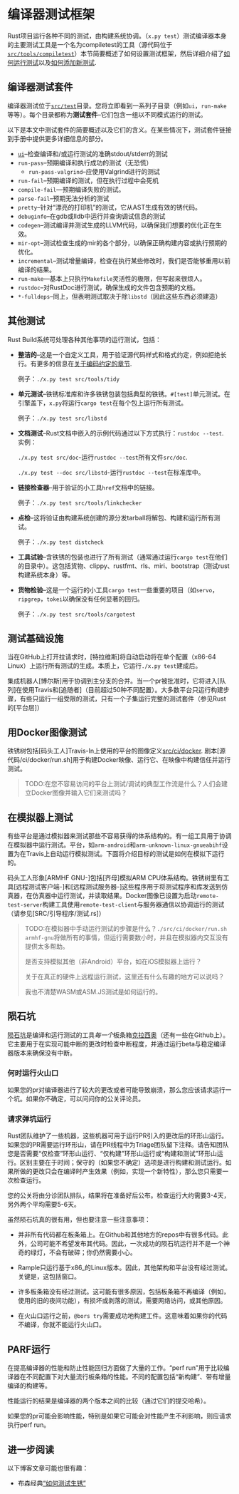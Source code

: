 # 编译器测试框架

Rust项目运行各种不同的测试，由构建系统协调。（`x.py test`）测试编译器本身的主要测试工具是一个名为compiletest的工具（源代码位于[`src/tools/compiletest`]）本节简要概述了如何设置测试框架，然后详细介绍了[如何运行测试](./running.html#ui)以及[如何添加新测试](./adding.html).

[`src/tools/compiletest`]: https://github.com/rust-lang/rust/tree/master/src/tools/compiletest

## 编译器测试套件

编译器测试位于[`src/test`]目录。您将立即看到一系列子目录（例如`ui`，`run-make`等等）。每个目录都称为**测试套件**–它们包含一组以不同模式运行的测试。

[`src/test`]: https://github.com/rust-lang/rust/tree/master/src/test

以下是本文中测试套件的简要概述以及它们的含义。在某些情况下，测试套件链接到手册中提供更多详细信息的部分。

-   [`ui`](./adding.html#ui)–检查编译和/或运行测试的准确stdout/stderr的测试
-   `run-pass`–预期编译和执行成功的测试（无恐慌）
    -   `run-pass-valgrind`–应使用Valgrind进行的测试
-   `run-fail`–预期编译的测试，但在执行过程中会死机
-   `compile-fail`—预期编译失败的测试。
-   `parse-fail`–预期无法分析的测试
-   `pretty`–针对“漂亮的打印机”的测试，它从AST生成有效的锈代码。
-   `debuginfo`–在gdb或lldb中运行并查询调试信息的测试
-   `codegen`–测试编译并测试生成的LLVM代码，以确保我们想要的优化正在生效。
-   `mir-opt`–测试检查生成的mir的各个部分，以确保正确构建内容或执行预期的优化。
-   `incremental`–测试增量编译，检查在执行某些修改时，我们是否能够重用以前编译的结果。
-   `run-make`—基本上只执行`Makefile`灵活性的极限，但写起来很烦人。
-   `rustdoc`–对RustDoc进行测试，确保生成的文件包含预期的文档。
-   `*-fulldeps`–同上，但表明测试取决于除`libstd`（因此这些东西必须建造）

## 其他测试

Rust Build系统可处理各种其他事项的运行测试，包括：

-   **整洁的**–这是一个自定义工具，用于验证源代码样式和格式约定，例如拒绝长行。有更多的信息在[关于编码约定的章节](../conventions.html#formatting).

    例子：`./x.py test src/tools/tidy`

-   **单元测试**–铁锈标准库和许多铁锈包装包括典型的铁锈。`#[test]`单元测试。在引擎盖下，`x.py`将运行`cargo test`在每个包上运行所有测试。

    例子：`./x.py test src/libstd`

-   **文档测试**–Rust文档中嵌入的示例代码通过以下方式执行：`rustdoc --test`.  实例：

    `./x.py test src/doc`-运行`rustdoc --test`所有文件`src/doc`.

    `./x.py test --doc src/libstd`-运行`rustdoc --test`在标准库中。

-   **链接检查器**–用于验证的小工具`href`文档中的链接。

    例子：`./x.py test src/tools/linkchecker`

-   **点检**–这将验证由构建系统创建的源分发tarball将解包、构建和运行所有测试。

    例子：`./x.py test distcheck`

-   **工具试验**–含铁锈的包装也进行了所有测试（通常通过运行`cargo test`在他们的目录中）。这包括货物、clippy、rustfmt、rls、miri、bootstrap（测试rust构建系统本身）等。

-   **货物检验**–这是一个运行的小工具`cargo test`一些重要的项目（如`servo`，`ripgrep`，`tokei`以确保没有任何显著的回归。

    例子：`./x.py test src/tools/cargotest`

## 测试基础设施

当在GitHub上打开拉请求时，[特拉维斯]将自动启动将在单个配置（x86-64 Linux）上运行所有测试的生成。本质上，它运行`./x.py test`建成后。

集成机器人[博尔斯]用于协调到主分支的合并。当一个pr被批准时，它将进入[队列]在使用Travis和[追随者]（目前超过50种不同配置）。大多数平台只运行构建步骤，有些只运行一组受限的测试，只有一个子集运行完整的测试套件（参见Rust的[平台层]）

[travis]: https://travis-ci.org/rust-lang/rust

[bors]: https://github.com/servo/homu

[queue]: https://buildbot2.rust-lang.org/homu/queue/rust

[appveyor]: https://ci.appveyor.com/project/rust-lang/rust

[platform tiers]: https://forge.rust-lang.org/platform-support.html

## 用Docker图像测试

铁锈树包括[码头工人]Travis-In上使用的平台的图像定义[src/ci/docker].  剧本[源代码/ci/docker/run.sh]用于构建Docker映像、运行它、在映像中构建信任并运行测试。

> TODO:在您不容易访问的平台上测试/调试的典型工作流是什么？人们会建立Docker图像并输入它们来测试吗？

[docker]: https://www.docker.com/

[src/ci/docker]: https://github.com/rust-lang/rust/tree/master/src/ci/docker

[src/ci/docker/run.sh]: https://github.com/rust-lang/rust/blob/master/src/ci/docker/run.sh

## 在模拟器上测试

有些平台是通过模拟器来测试那些不容易获得的体系结构的。有一组工具用于协调在模拟器中运行测试。平台，如`arm-android`和`arm-unknown-linux-gnueabihf`设置为在Travis上自动运行模拟测试。下面将介绍目标的测试是如何在模拟下运行的。

码头工人形象[ARMHF GNU-]包括[齐母]模拟ARM CPU体系结构。铁锈树里有工具[远程测试客户端-]和[远程测试服务器-]这些程序用于将测试程序和库发送到仿真器，在仿真器中运行测试，并读取结果。Docker图像已设置为启动`remote-test-server`构建工具使用`remote-test-client`与服务器通信以协调运行的测试（请参见[SRC/引导程序/测试.rs]）

> TODO:在模拟器中手动运行测试的步骤是什么？`./src/ci/docker/run.sh armhf-gnu`将做所有的事情，但运行需要数小时，并且在模拟器内交互没有提供太多帮助。
>
> 是否支持模拟其他（非Android）平台，如在iOS模拟器上运行？
>
> 关于在真正的硬件上远程运行测试，这里还有什么有趣的地方可以说吗？
>
> 我也不清楚WASM或ASM.JS测试是如何运行的。

[armhf-gnu]: https://github.com/rust-lang/rust/tree/master/src/ci/docker/armhf-gnu

[qemu]: https://www.qemu.org/

[remote-test-client]: https://github.com/rust-lang/rust/tree/master/src/tools/remote-test-client

[remote-test-server]: https://github.com/rust-lang/rust/tree/master/src/tools/remote-test-server

[src/bootstrap/test.rs]: https://github.com/rust-lang/rust/tree/master/src/bootstrap/test.rs

## 陨石坑

[陨石坑](https://github.com/rust-lang-nursery/crater)是编译和运行测试的工具*每一个*板条箱[克拉西奥](https://crates.io)（还有一些在Github上）。它主要用于在实现可能中断的更改时检查中断程度，并通过运行beta与稳定编译器版本来确保没有中断。

### 何时运行火山口

如果您的pr对编译器进行了较大的更改或者可能导致崩溃，那么您应该请求运行一个坑。如果你不确定，可以问问你的公关评论员。

### 请求弹坑运行

Rust团队维护了一些机器，这些机器可用于运行PR引入的更改后的环形山运行。如果您的PR需要运行环形山，请在PR线程中为Triage团队留下注释。请告知团队您是否需要“仅检查”环形山运行、“仅构建”环形山运行或“构建和测试”环形山运行。区别主要在于时间；保守的（如果您不确定）选项是进行构建和测试运行。如果所做的更改只会在编译时产生效果（例如，实现一个新特性），那么您只需要一次检查运行。

您的公关将由分诊团队排队，结果将在准备好后公布。检查运行大约需要3-4天，另外两个平均需要5-6天。

虽然陨石坑真的很有用，但也要注意一些注意事项：

-   并非所有代码都在板条箱上。在Github和其他地方的repos中有很多代码。此外，公司可能不希望发布其代码。因此，一次成功的陨石坑运行并不是一个神奇的绿灯，不会有破碎；你仍然需要小心。

-   Rample只运行基于x86\_的Linux版本。因此，其他架构和平台没有经过测试。关键是，这包括窗口。

-   许多板条箱没有经过测试。这可能有很多原因，包括板条箱不再编译（例如，使用的旧的夜间功能），有损坏或剥落的测试，需要网络访问，或其他原因。

-   在火山口运行之前，`@bors try`需要成功地构建工件。这意味着如果你的代码不编译，你就不能运行火山口。

## PARF运行

在提高编译器的性能和防止性能回归方面做了大量的工作。“perf run”用于比较编译器在不同配置下对大量流行板条箱的性能。不同的配置包括“新构建”、带有增量编译的构建等。

性能运行的结果是编译器的两个版本之间的比较（通过它们的提交哈希）。

如果您的pr可能会影响性能，特别是如果它可能会对性能产生不利影响，则应请求执行perf run。

## 进一步阅读

以下博客文章可能也很有趣：

-   布森经典[“如何测试生锈”][howtest]

[howtest]: https://brson.github.io/2017/07/10/how-rust-is-tested
